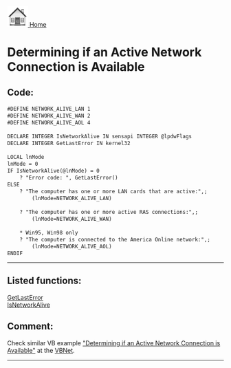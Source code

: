 [<img src="../images/home.png"> Home ](https://github.com/VFPX/Win32API)  

# Determining if an Active Network Connection is Available

## Code:
```foxpro  
#DEFINE NETWORK_ALIVE_LAN 1
#DEFINE NETWORK_ALIVE_WAN 2
#DEFINE NETWORK_ALIVE_AOL 4

DECLARE INTEGER IsNetworkAlive IN sensapi INTEGER @lpdwFlags
DECLARE INTEGER GetLastError IN kernel32

LOCAL lnMode
lnMode = 0
IF IsNetworkAlive(@lnMode) = 0
	? "Error code: ", GetLastError()
ELSE
	? "The computer has one or more LAN cards that are active:",;
		(lnMode=NETWORK_ALIVE_LAN)

	? "The computer has one or more active RAS connections:",;
		(lnMode=NETWORK_ALIVE_WAN)

	* Win95, Win98 only
	? "The computer is connected to the America Online network:",;
		(lnMode=NETWORK_ALIVE_AOL)
ENDIF  
```  
***  


## Listed functions:
[GetLastError](../libraries/kernel32/GetLastError.md)  
[IsNetworkAlive](../libraries/sensapi/IsNetworkAlive.md)  

## Comment:
Check similar VB example <a href="http://www.mvps.org/vbnet/index.html?code/network/isnetworkalive.htm">"Determining if an Active Network Connection is Available"</a> at  the <a href="http://www.mvps.org/vbnet/">VBNet</a>.  
  
***  

